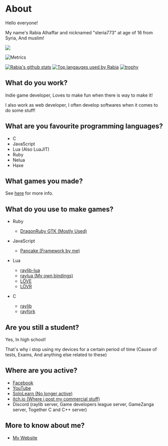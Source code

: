 # About

Hello everyone!

My name's Rabia Alhaffar and nicknamed "steria773" at age of 16 from Syria, And muslim!

![](https://komarev.com/ghpvc/?username=Rabios&color=blueviolet)

![Metrics](https://metrics.lecoq.io/Rabios?template=classic&repositories=9999&repositories.forks=true&lines=1&isocalendar=1&languages=1&stars=1&gists=1&followup=1&activity=1&projects=1&achievements=1&notable=1&stackoverflow=1&posts=1&isocalendar.duration=full-year&languages.limit=8&languages.colors=github&languages.details=bytes-size%2C%20percentage&languages.threshold=0%25&stars.limit=4&followup.sections=repositories&projects.limit=4&projects.descriptions=true&activity.limit=5&activity.days=14&activity.filter=all&activity.visibility=all&activity.timestamps=false&achievements.threshold=X&achievements.secrets=true&achievements.limit=0&notable.repositories=false&stackoverflow.user=0&stackoverflow.sections=answers-top%2C%20questions-recent&stackoverflow.limit=4&stackoverflow.lines=4&stackoverflow.lines.snippet=2&posts.source=dev.to&posts.descriptions=false&posts.covers=false&posts.limit=4&posts.user=.user.login&config.timezone=Asia%2FDamascus&config.order=base.header%2C%20base.repositories)

[![Rabia's github stats](https://github-readme-stats.vercel.app/api?username=Rabios&show_icons=true&theme=synthwave)](https://github.com/anuraghazra/github-readme-stats)
[![Top langauges used by Rabia](https://github-readme-stats.vercel.app/api/top-langs/?username=Rabios&show_icons=true&layout=compact&theme=synthwave)](https://github.com/anuraghazra/github-readme-stats)
[![trophy](https://github-profile-trophy.vercel.app/?username=ryo-ma&theme=dracula)](https://github.com/ryo-ma/github-profile-trophy)

## What do you work?

Indie game developer, Loves to make fun when there is way to make it!

I also work as web developer, I often develop softwares when it comes to do some stuff!

## What are you favourite programming languages?

- C
- JavaScript
- Lua (Also LuaJIT)
- Ruby
- Nelua
- Haxe

## What games you made?

See [here](https://rabios.github.io/games.html) for more info.

## What do you use to make games?

- Ruby
    - [DragonRuby GTK (Mostly Used)](https://dragonruby.org)

- JavaScript
    - [Pancake (Framework by me)](https://github.com/Rabios/Pancake)
    
- Lua
    - [raylib-lua](https://github.com/TSnake41/raylib-lua)
    - [raylua (My own bindings)](https://github.com/Rabios/raylua)
    - [LÖVE](https://love2d.org)
    - [LÖVR](https://lovr.org)

- C
    - [raylib](http://raylib.com)
    - [rayfork](https://github.com/SasLuca/rayfork)

## Are you still a student?

Yes, In high school!

That's why i stop using my devices for a certain period of time (Cause of tests, Exams, And anything else related to these)

## Where are you active?

- [Facebook](https://www.facebook.com/rabia.alhaffar.9)
- [YouTube](https://www.youtube.com/channel/UCAyNQlH9PxhYpXHukRmM-dg)
- [SoloLearn (No longer active)](https://www.sololearn.com/Profile/9046029)
- [itch.io (Where i post my commercial stuff)](https://rabios.itch.io)
- Discord (raylib server, Game developers league server, GameZanga server, Together C and C++ server)

## More to know about me?

- [My Website](https://rabios.github.io)
